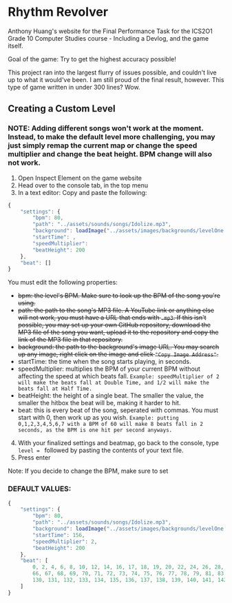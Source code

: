 # Rhythm Revolver

Anthony Huang's website for the Final Performance Task for the ICS2O1 Grade 10 Computer Studies course - Including a Devlog, and the game itself.

Goal of the game: Try to get the highest accuracy possible!

This project ran into the largest flurry of issues possible, and couldn't live up to what it would've been. I am still proud of the final result, however. This type of game written in under 300 lines? Wow.

## Creating a Custom Level

### NOTE: Adding different songs won't work at the moment. Instead, to make the default level more challenging, you may just simply remap the current map or change the speed multiplier and change the beat height. BPM change will also not work.

1. Open Inspect Element on the game website
2. Head over to the console tab, in the top menu
3. In a text editor: Copy and paste the following:

```js
{
    "settings": {
        "bpm": 80,
        "path": "../assets/sounds/songs/Idolize.mp3",
        "background": loadImage("../assets/images/backgrounds/levelOne.jpg"),
        "startTime": ,
        "speedMultiplier": 
        "beatHeight": 200
    },
    "beat": []
}
```

You must edit the following properties:

- ~~bpm: the level's BPM. Make sure to look up the BPM of the song you're using.~~
- ~~path: the path to the song's MP3 file. A YouTube link or anything else will not work, you must have a URL that ends with `.mp3`. If this isn't possible, you may set up your own GitHub repository, download the MP3 file of the song you want, upload it to the repository and copy the link of the MP3 file in that repository.~~
- ~~background: the path to the background's image URL. You may search up any image, right click on the image and click `"Copy Image Address"`.~~
- startTime: the time when the song starts playing, in seconds.
- speedMultiplier: multiplies the BPM of your current BPM without affecting the speed at which beats fall. `Example: speedMultiplier of 2 will make the beats fall at Double Time, and 1/2 will make the beats fall at Half Time.`
- beatHeight: the height of a single beat. The smaller the value, the smaller the hitbox the beat will be, making it harder to hit.
- beat: this is every beat of the song, seperated with commas. You must start with 0, then work up as you wish. `Example: putting 0,1,2,3,4,5,6,7 with a BPM of 60 will make 8 beats fall in 2 seconds, as the BPM is one hit per second anyways.`

4. With your finalized settings and beatmap, go back to the console, type `level = ` followed by pasting the contents of your text file. 
5. Press enter

Note: If you decide to change the BPM, make sure to set 

### DEFAULT VALUES:

```js
{
    "settings": {
        "bpm": 80,
        "path": "../assets/sounds/songs/Idolize.mp3",
        "background": loadImage("../assets/images/backgrounds/levelOne.jpg"),
        "startTime": 156,
        "speedMultiplier": 2,
        "beatHeight": 200
    },
    "beat": [
        0, 2, 4, 6, 8, 10, 12, 14, 16, 17, 18, 19, 20, 22, 24, 26, 28, 30, 32, 34, 36, 38, 40, 42, 44, 46, 48, 50, 52, 54, 56, 58, 60, 62,
        66, 67, 68, 69, 70, 71, 72, 73, 74, 75, 76, 77, 78, 79, 81, 83, 85, 87, 89, 91, 93, 95, 98, 99, 100, 101, 102, 103, 104, 105, 106, 107, 108, 109, 110, 111, 112, 113, 115, 117, 119, 121, 123, 125, 127,
        130, 131, 132, 133, 134, 135, 136, 137, 138, 139, 140, 141, 142, 143, 144, 145, 147, 149, 151, 153, 155, 157, 159, 162, 163, 164, 165, 166, 167, 168, 170, 172, 174
    ]
}
```